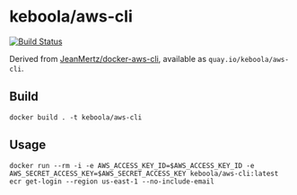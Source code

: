 # keboola/aws-cli 

[![Build Status](https://travis-ci.org/keboola/aws-cli.svg?branch=master)](https://travis-ci.org/keboola/aws-cli)

Derived from [JeanMertz/docker-aws-cli](https://github.com/JeanMertz/docker-aws-cli), available as `quay.io/keboola/aws-cli`.

## Build

```
docker build . -t keboola/aws-cli
```

## Usage

```
docker run --rm -i -e AWS_ACCESS_KEY_ID=$AWS_ACCESS_KEY_ID -e AWS_SECRET_ACCESS_KEY=$AWS_SECRET_ACCESS_KEY keboola/aws-cli:latest ecr get-login --region us-east-1 --no-include-email
```
